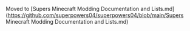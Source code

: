 Moved to [Supers Minecraft Modding Documentation and Lists.md](https://github.com/superpowers04/superpowers04/blob/main/Supers Minecraft Modding Documentation and Lists.md)